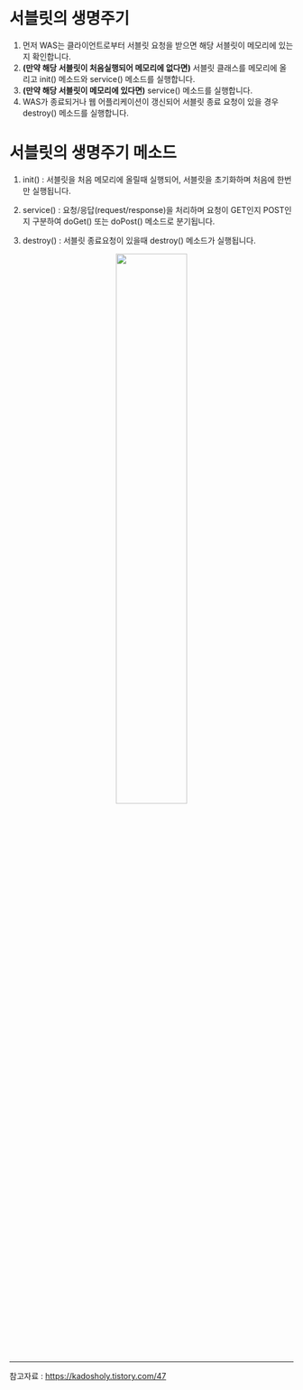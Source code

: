 # 서블릿의 생명주기

1. 먼저 WAS는 클라이언트로부터 서블릿 요청을 받으면 해당 서블릿이 메모리에 있는지 확인합니다. 
2. **(만약 해당 서블릿이 처음실행되어 메모리에 없다면)** 서블릿 클래스를 메모리에 올리고 init() 메소드와 service() 메소드를 실행합니다. 
3. **(만약 해당 서블릿이 메모리에 있다면)** service() 메소드를 실행합니다.
4. WAS가 종료되거나 웹 어플리케이션이 갱신되어 서블릿 종료 요청이 있을 경우 destroy() 메소드를 실행합니다. 

# 서블릿의 생명주기 메소드

1. init() : 서블릿을 처음 메모리에 올릴때 실행되어, 서블릿을 초기화하며 처음에 한번만 실행됩니다. 

2. service() : 요청/응답(request/response)을 처리하며 요청이 GET인지 POST인지 구분하여 doGet() 또는 doPost() 메소드로 분기됩니다. 

3. destroy() : 서블릿 종료요청이 있을때 destroy() 메소드가 실행됩니다. 

<p align="center">
  <img width="50%" src="https://user-images.githubusercontent.com/87755660/148192223-21cf5cf6-fa58-4c9c-9cc1-3466a9cda75c.png"/>
</p>

-------------------

참고자료 : https://kadosholy.tistory.com/47
